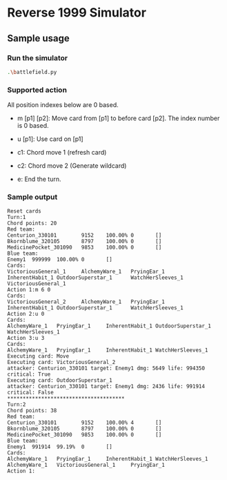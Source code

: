 # Reverse 1999 Simulator

## Sample usage

### Run the simulator

```bash
.\battlefield.py
```

### Supported action

All position indexes below are 0 based.

- m [p1] [p2]: Move card from [p1] to before card [p2]. The index number is 0 based.

- u [p1]: Use card on [p1]

- c1: Chord move 1 (refresh card)

- c2: Chord move 2 (Generate wildcard)

- e: End the turn.

### Sample output

```text
Reset cards
Turn:1
Chord points: 20
Red team:
Centurion_330101        9152    100.00% 0       []
Bkornblume_320105       8797    100.00% 0       []
MedicinePocket_301090   9853    100.00% 0       []
Blue team:
Enemy1  999999  100.00% 0       []
Cards:
VictoriousGeneral_1     AlchemyWare_1   PryingEar_1     InherentHabit_1 OutdoorSuperstar_1      WatchHerSleeves_1       VictoriousGeneral_1
Action 1:m 6 0
Cards:
VictoriousGeneral_2     AlchemyWare_1   PryingEar_1     InherentHabit_1 OutdoorSuperstar_1      WatchHerSleeves_1
Action 2:u 0
Cards:
AlchemyWare_1   PryingEar_1     InherentHabit_1 OutdoorSuperstar_1      WatchHerSleeves_1
Action 3:u 3
Cards:
AlchemyWare_1   PryingEar_1     InherentHabit_1 WatchHerSleeves_1
Executing card: Move
Executing card: VictoriousGeneral_2
attacker: Centurion_330101 target: Enemy1 dmg: 5649 life: 994350 critical: True
Executing card: OutdoorSuperstar_1
attacker: Centurion_330101 target: Enemy1 dmg: 2436 life: 991914 critical: False
**************************************
Turn:2
Chord points: 38
Red team:
Centurion_330101        9152    100.00% 4       []
Bkornblume_320105       8797    100.00% 0       []
MedicinePocket_301090   9853    100.00% 0       []
Blue team:
Enemy1  991914  99.19%  0       []
Cards:
AlchemyWare_1   PryingEar_1     InherentHabit_1 WatchHerSleeves_1       AlchemyWare_1   VictoriousGeneral_1     PryingEar_1
Action 1:
```
